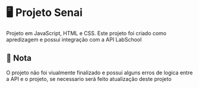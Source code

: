 # 🖥 Projeto Senai
Projeto em JavaScript, HTML e CSS. 
Este projeto foi criado como apredizagem e possui integração com a API LabSchool

## 🧻 Nota

O projeto não foi viualmente finalizado e possui alguns erros de logica entre a API e o projeto,
se necessario será feito atualização deste projeto

